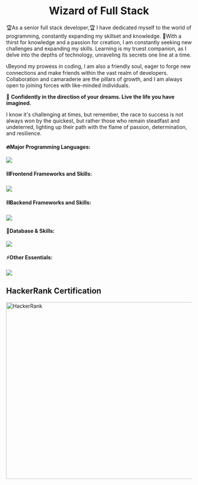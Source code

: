 
<h1 color='red' align="center">
  Wizard of Full Stack
</h1>
🏆As a senior full stack developer,🏆
I have dedicated myself to the world of programming, constantly expanding my skillset and knowledge. 
💯With a thirst for knowledge and a passion for creation, I am constantly seeking new challenges and expanding my skills. Learning is my truest companion, as I delve into the depths of technology, unraveling its secrets one line at a time.

📞Beyond my prowess in coding, I am also a friendly soul, eager to forge new connections and make friends within the vast realm of developers. Collaboration and camaraderie are the pillars of growth, and I am always open to joining forces with like-minded individuals.

🚀 <b>Confidently in the direction of your dreams. Live the life you have imagined.</b>

I know it's challenging at times, but remember, the race to success is not always won by the quickest, but rather those who  remain steadfast and undeterred, lighting up their path with the flame of passion, determination, and resilience.


#### 🔥Major Programming Languages:

  <div align="left">
    <img src="https://skillicons.dev/icons?i=c,cs,cpp,sass,js,ts,threejs,php,py,solidity,swift" />
  </div>

<!-- Libraries and Frameworks -->

#### ⛓️Frontend Frameworks and Skills:

  <div align="left">      
    <img src="https://skillicons.dev/icons?i=react,nextjs,vue,nuxtjs,angular,svelte,nestjs,flutter,bootstrap,tailwind,materialui" />
  </div>

#### ⛓️Backend Frameworks and Skills:

  <div align="left">      
    <img src="https://skillicons.dev/icons?i=nodejs,express,django,flask,laravel,flutter" />
  </div>
<!-- Databases -->

#### 🧵Database & Skills:

  <div align="left">      
    <img src="https://skillicons.dev/icons?i=mysql,postgres,sqlite,mongodb,graphql,firebase,supabase,redis,postman" />
  </div>

<!-- Tools and Technologies -->

#### ⚡️Other Essentials:

  <div align="left">      
    <img src="https://skillicons.dev/icons?i=github,linux,docker,kubernetes,nginx,heroku,netlify,vercel,cloudflare,aws,ai,bots" />
  </div>
</div>


<h2>HackerRank Certification</h2>

<a href="https://www.hackerrank.com/profile/strikepunchk"> 
  <img src="https://github.com/seniorfullstack-dev/portfolio_full_stack/blob/modify_layout_dev/1.png" width="880" height="480" alt="HackerRank" />
</a>
